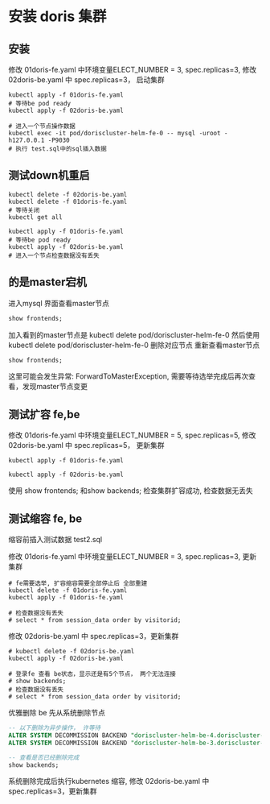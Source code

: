 # 安装 doris 集群

## 安装
修改 01doris-fe.yaml 中环境变量ELECT_NUMBER = 3, spec.replicas=3, 
修改 02doris-be.yaml 中 spec.replicas=3，
启动集群
```shell
kubectl apply -f 01doris-fe.yaml
# 等待be pod ready
kubectl apply -f 02doris-be.yaml

# 进入一个节点操作数据
kubectl exec -it pod/doriscluster-helm-fe-0 -- mysql -uroot -h127.0.0.1 -P9030
# 执行 test.sql中的sql插入数据
```

## 测试down机重启
```shell
kubectl delete -f 02doris-be.yaml
kubectl delete -f 01doris-fe.yaml
# 等待关闭
kubectl get all

kubectl apply -f 01doris-fe.yaml
# 等待be pod ready
kubectl apply -f 02doris-be.yaml
# 进入一个节点检查数据没有丢失
```

## 的是master宕机
进入mysql 界面查看master节点
```sql
show frontends;
```
加入看到的master节点是 kubectl delete pod/doriscluster-helm-fe-0
然后使用 kubectl delete pod/doriscluster-helm-fe-0 删除对应节点
重新查看master节点
```sql
show frontends;
```
这里可能会发生异常: ForwardToMasterException, 
需要等待选举完成后再次查看，发现master节点变更

## 测试扩容 fe,be
修改 01doris-fe.yaml 中环境变量ELECT_NUMBER = 5, spec.replicas=5, 
修改 02doris-be.yaml 中 spec.replicas=5，
更新集群
```shell
kubectl apply -f 01doris-fe.yaml

kubectl apply -f 02doris-be.yaml
```
使用 show frontends; 和show backends; 检查集群扩容成功, 检查数据无丢失

## 测试缩容 fe, be
缩容前插入测试数据 test2.sql

修改 01doris-fe.yaml 中环境变量ELECT_NUMBER = 3, spec.replicas=3, 更新集群
```shell
# fe需要选举, 扩容缩容需要全部停止后 全部重建 
kubectl delete -f 01doris-fe.yaml
kubectl apply -f 01doris-fe.yaml

# 检查数据没有丢失
# select * from session_data order by visitorid;
```

修改 02doris-be.yaml 中 spec.replicas=3，更新集群
```shell
# kubectl delete -f 02doris-be.yaml
kubectl apply -f 02doris-be.yaml

# 登录fe 查看 be状态，显示还是有5个节点， 两个无法连接
# show backends;
# 检查数据没有丢失
# select * from session_data order by visitorid;
```

优雅删除 be
先从系统删除节点
```sql
-- 以下删除为异步操作， 许等待
ALTER SYSTEM DECOMMISSION BACKEND "doriscluster-helm-be-4.doriscluster-helm-be-internal.default.svc.cluster.local:9050";
ALTER SYSTEM DECOMMISSION BACKEND "doriscluster-helm-be-3.doriscluster-helm-be-internal.default.svc.cluster.local:9050";

-- 查看是否已经删除完成
show backends;
```
系统删除完成后执行kubernetes 缩容,
修改 02doris-be.yaml 中 spec.replicas=3，更新集群